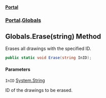 #### [Portal](index.md 'index')
### [Portal](Portal.md 'Portal').[Globals](Portal.Globals.md 'Portal.Globals')

## Globals.Erase(string) Method

Erases all drawings with the specified ID.

```csharp
public static void Erase(string InID);
```
#### Parameters

<a name='Portal.Globals.Erase(string).InID'></a>

`InID` [System.String](https://docs.microsoft.com/en-us/dotnet/api/System.String 'System.String')

ID of the drawings to be erased.